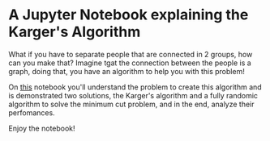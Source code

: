 # A Jupyter Notebook explaining the Karger's Algorithm
What if you have to separate people that are connected in 2 groups, how can you make that? Imagine tgat the connection between the people is a graph, doing that, you have an algorithm to help you with this problem!

On [this](https://github.com/davirpp/Karger_algorithm/blob/main/Kargers_Algorithm.ipynb) notebook you'll understand the problem to create this algorithm and is demonstrated two solutions, the Karger's algorithm and a fully randomic algorithm to solve the minimum cut problem, and in the end, analyze their perfomances.

Enjoy the notebook!
